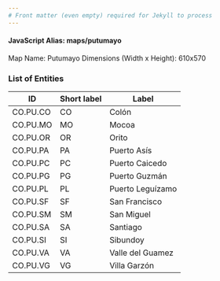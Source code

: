 ```yaml
---
# Front matter (even empty) required for Jekyll to process
---
```


#### JavaScript Alias: maps/putumayo

Map Name: Putumayo
Dimensions (Width x Height): 610x570





### List of Entities

ID | Short label | Label
---|---|---|
CO.PU.CO|CO|Colón
CO.PU.MO|MO|Mocoa
CO.PU.OR|OR|Orito
CO.PU.PA|PA|Puerto Asís
CO.PU.PC|PC|Puerto Caicedo
CO.PU.PG|PG|Puerto Guzmán
CO.PU.PL|PL|Puerto Leguízamo
CO.PU.SF|SF|San Francisco
CO.PU.SM|SM|San Miguel
CO.PU.SA|SA|Santiago
CO.PU.SI|SI|Sibundoy
CO.PU.VA|VA|Valle del Guamez
CO.PU.VG|VG|Villa Garzón